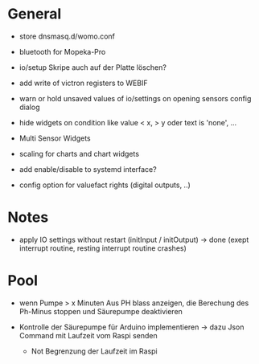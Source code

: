 
# General

- store dnsmasq.d/womo.conf
- bluetooth for Mopeka-Pro

- io/setup Skripe auch auf der Platte löschen?
- add write of victron registers to WEBIF
- warn or hold unsaved values of io/settings on opening sensors config dialog
- hide widgets on condition like value < x, > y oder text is 'none', ...
- Multi Sensor Widgets

- scaling for charts and chart widgets
- add enable/disable to systemd interface?

- config option for valuefact rights (digital outputs, ..)

# Notes

- apply IO settings without restart (initInput / initOutput)
    -> done (exept interrupt routine, resting interrupt routine crashes)

# Pool

- wenn Pumpe > x Minuten Aus PH blass anzeigen,
  die Berechung des Ph-Minus stoppen und Säurepumpe deaktivieren

- Kontrolle der Säurepumpe für Arduino implementieren
  -> dazu Json Command mit Laufzeit vom Raspi senden
  - Not Begrenzung der Laufzeit im Raspi
